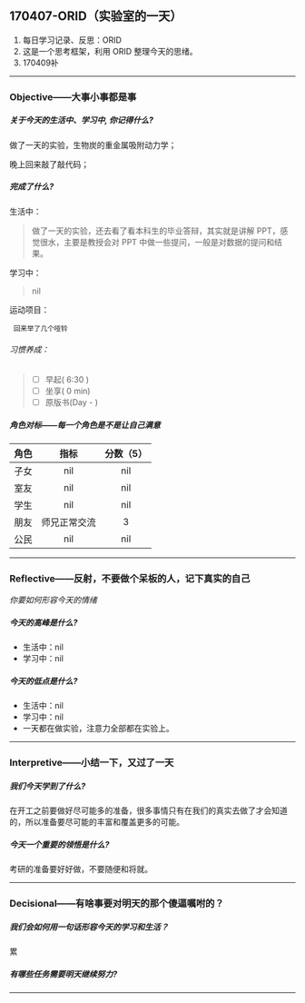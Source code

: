## 170407-ORID（实验室的一天）

1. 每日学习记录、反思：ORID
2. 这是一个思考框架，利用 ORID 整理今天的思绪。
3. 170409补

------

### Objective——大事小事都是事

##### 关于今天的生活中、学习中, 你记得什么?

做了一天的实验，生物炭的重金属吸附动力学；

晚上回来敲了敲代码；

##### 完成了什么?

生活中：

>  做了一天的实验，还去看了看本科生的毕业答辩，其实就是讲解 PPT，感觉很水，主要是教授会对 PPT 中做一些提问，一般是对数据的提问和结果。

学习中： 

> nil

运动项目：

```
 回来举了几个哑铃
```

###### 习惯养成：

> - [ ] 早起( 6:30 )
> - [ ] 坐享( 0 min)
> - [ ] 原版书(Day - )

##### 角色对标——每一个角色是不是让自己满意

|  角色  |   指标   | 分数（5） |
| :--: | :----: | :---: |
|  子女  |  nil   |  nil  |
|  室友  |  nil   |  nil  |
|  学生  |  nil   |  nil  |
|  朋友  | 师兄正常交流 |   3   |
|  公民  |  nil   |  nil  |

------

### Reflective——反射，不要做个呆板的人，记下真实的自己

*你要如何形容今天的情绪*

##### 今天的高峰是什么?

- 生活中：nil
- 学习中：nil

##### 今天的低点是什么?

- 生活中：nil
- 学习中：nil
- 一天都在做实验，注意力全部都在实验上。

------

### Interpretive——小结一下，又过了一天

##### 我们今天学到了什么?

在开工之前要做好尽可能多的准备，很多事情只有在我们的真实去做了才会知道的，所以准备要尽可能的丰富和覆盖更多的可能。

##### 今天一个重要的领悟是什么?

考研的准备要好好做，不要随便和将就。

------

### Decisional——有啥事要对明天的那个傻逼嘱咐的？

##### 我们会如何用一句话形容今天的学习和生活？

累

##### 有哪些任务需要明天继续努力?

 ----